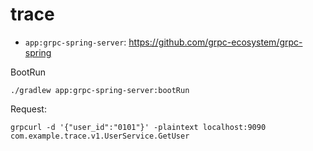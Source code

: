 # trace

- `app:grpc-spring-server`: https://github.com/grpc-ecosystem/grpc-spring

BootRun

```shell
./gradlew app:grpc-spring-server:bootRun
```

Request:

```shell
grpcurl -d '{"user_id":"0101"}' -plaintext localhost:9090 com.example.trace.v1.UserService.GetUser
```